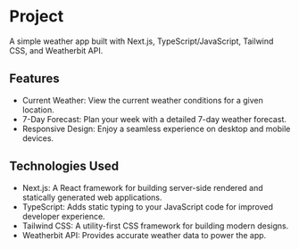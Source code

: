 # Project
A simple weather app built with Next.js, TypeScript/JavaScript, Tailwind CSS, and Weatherbit API.

## Features
* Current Weather: View the current weather conditions for a given location.
* 7-Day Forecast: Plan your week with a detailed 7-day weather forecast.
* Responsive Design: Enjoy a seamless experience on desktop and mobile devices.

## Technologies Used
* Next.js: A React framework for building server-side rendered and statically generated web applications.
* TypeScript: Adds static typing to your JavaScript code for improved developer experience.
* Tailwind CSS: A utility-first CSS framework for building modern designs.
* Weatherbit API: Provides accurate weather data to power the app.
